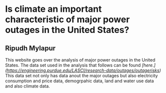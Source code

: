 # Is climate an important characteristic of major power outages in the United States?

## Ripudh Mylapur

This website goes over the analysis of major power outages in the United States. The data set used in the analysis that follows can be found *[here.] (https://engineering.purdue.edu/LASCI/research-data/outages/outagerisks)* This data set not only has data anout the major outages but also electricity consumption and price data, demogrpahic data, land and water use data and also climate data. 
